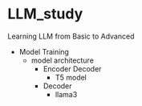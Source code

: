 # LLM_study
Learning LLM from Basic to Advanced

* Model Training  
    * model architecture 
        * Encoder Decoder
            * T5 model
        * Decoder
          * llama3
